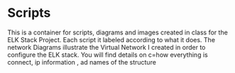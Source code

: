 # Scripts
This is a container for scripts, diagrams and images created in class for the ELK Stack Project.
Each script it labeled according to what it does.
The network Diagrams illustrate the Virtual Network I created in order to configure the ELK stack. You will find details on c=how everything is connect, ip information , ad names of the structure

